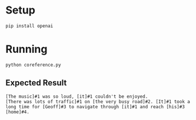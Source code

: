 # Setup
```
pip install openai
```

# Running
```
python coreference.py
```

## Expected Result

```
[The music]#1 was so loud, [it]#1 couldn't be enjoyed.
[There was lots of traffic]#1 on [the very busy road]#2. [It]#1 took a long time for [Geoff]#3 to navigate through [it]#1 and reach [his]#3 [home]#4.
```
